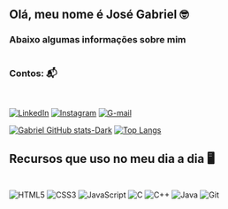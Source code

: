 ## **Olá, meu nome é José Gabriel** 🤓
### Abaixo algumas informações sobre mim
#
### Contos: 📬
<br>

[![LinkedIn](https://img.shields.io/badge/LinkedIn-0077B5?style=for-the-badge&logo=linkedin&logoColor=white)](https://www.linkedin.com/in/josé-gabriel-ferreira-dantas-67b99824a/)
[![Instagram](https://img.shields.io/badge/Instagram-E4405F?style=for-the-badge&logo=instagram&logoColor=white)](https://www.instagram.com/g4b1r3l/)
[![G-mail](https://img.shields.io/badge/Gmail-D14836?style=for-the-badge&logo=gmail&logoColor=white)](mailto:jgabrielfd0@gmail.com)

[![Gabriel GitHub stats-Dark](https://github-readme-stats.vercel.app/api?username=J-Gabriel-F-D&show_icons=true&theme=tokyonight#gh-dark-mode-only)](https://github.com/anuraghazra/github-readme-stats#gh-dark-mode-only)
[![Top Langs](https://github-readme-stats.vercel.app/api/top-langs/?username=J-Gabriel-F-D&layout=compact&theme=tokyonight)](https://github.com/anuraghazra/github-readme-stats)

## **Recursos que uso no meu dia a dia** 🖥️
<br>
<div style = "display: inline_block">
    <img align="center" alt="HTML5" src="https://img.shields.io/badge/HTML5-E34F26?style=for-the-badge&logo=html5&logoColor=white"/>
    <img align="center" alt="CSS3" src="https://img.shields.io/badge/CSS3-1572B6?style=for-the-badge&logo=css3&logoColor=white"/>
    <img align="center" alt="JavaScript" src="https://img.shields.io/badge/JavaScript-F7DF1E?style=for-the-badge&logo=javascript&logoColor=black"/>
    <img align="center" alt="C" src="https://img.shields.io/badge/C-00599C?style=for-the-badge&logo=c&logoColor=white&color=000865"/>
    <img align="center" alt="C++" src="https://img.shields.io/badge/C%2B%2B-00599C?style=for-the-badge&logo=c%2B%2B&logoColor=white"/>
    <img align="center" alt="Java" src="https://img.shields.io/badge/Java-ED8B00?style=for-the-badge&logo=openjdk&logoColor=white&color=red"/>
    <img align="center" alt="Git" src="https://img.shields.io/badge/GIT-E44C30?style=for-the-badge&logo=git&logoColor=white">
</div>
